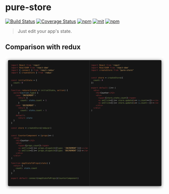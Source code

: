 # pure-store

[![Build Status](https://travis-ci.org/gunn/pure-store.svg?branch=master)](https://travis-ci.org/gunn/pure-store)
[![Coverage Status](https://coveralls.io/repos/github/gunn/pure-store/badge.svg?branch=master)](https://coveralls.io/github/gunn/pure-store?branch=master)
[![npm](https://img.shields.io/npm/v/pure-store.svg)](https://www.npmjs.com/package/pure-store)
[![mit](https://img.shields.io/npm/l/pure-store.svg)](https://opensource.org/licenses/MIT)
[![npm](https://img.shields.io/badge/TypeScript-%E2%9C%93-007ACC.svg)](https://www.typescriptlang.org/)

> Just edit your app's state.

## Comparison with redux

<img src="comparison.png" width="888" />
